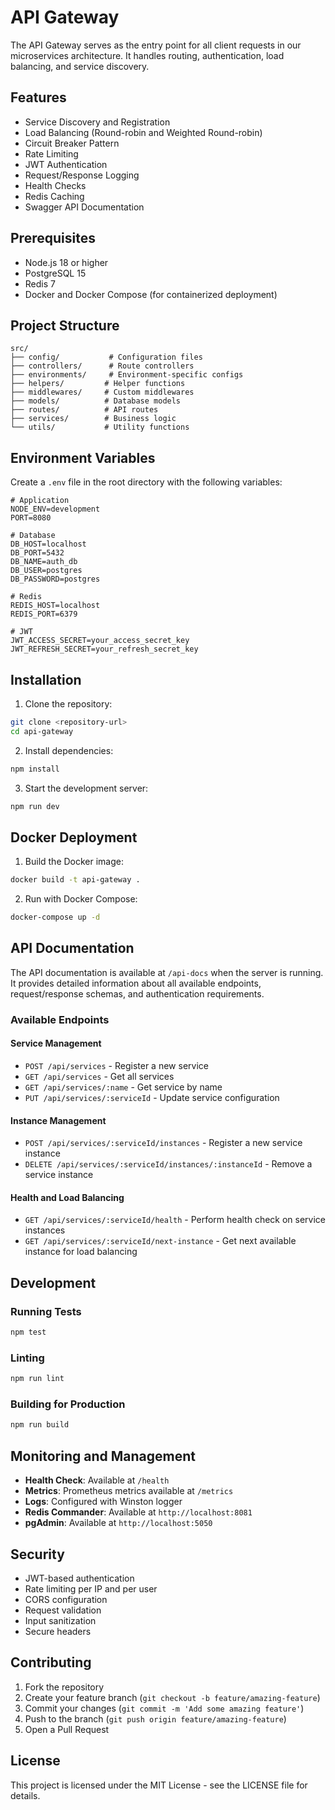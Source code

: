 # API Gateway

The API Gateway serves as the entry point for all client requests in our microservices architecture. It handles routing, authentication, load balancing, and service discovery.

## Features

- Service Discovery and Registration
- Load Balancing (Round-robin and Weighted Round-robin)
- Circuit Breaker Pattern
- Rate Limiting
- JWT Authentication
- Request/Response Logging
- Health Checks
- Redis Caching
- Swagger API Documentation

## Prerequisites

- Node.js 18 or higher
- PostgreSQL 15
- Redis 7
- Docker and Docker Compose (for containerized deployment)

## Project Structure

```
src/
├── config/           # Configuration files
├── controllers/      # Route controllers
├── environments/     # Environment-specific configs
├── helpers/         # Helper functions
├── middlewares/     # Custom middlewares
├── models/          # Database models
├── routes/          # API routes
├── services/        # Business logic
└── utils/           # Utility functions
```

## Environment Variables

Create a `.env` file in the root directory with the following variables:

```env
# Application
NODE_ENV=development
PORT=8080

# Database
DB_HOST=localhost
DB_PORT=5432
DB_NAME=auth_db
DB_USER=postgres
DB_PASSWORD=postgres

# Redis
REDIS_HOST=localhost
REDIS_PORT=6379

# JWT
JWT_ACCESS_SECRET=your_access_secret_key
JWT_REFRESH_SECRET=your_refresh_secret_key
```

## Installation

1. Clone the repository:
```bash
git clone <repository-url>
cd api-gateway
```

2. Install dependencies:
```bash
npm install
```

3. Start the development server:
```bash
npm run dev
```

## Docker Deployment

1. Build the Docker image:
```bash
docker build -t api-gateway .
```

2. Run with Docker Compose:
```bash
docker-compose up -d
```

## API Documentation

The API documentation is available at `/api-docs` when the server is running. It provides detailed information about all available endpoints, request/response schemas, and authentication requirements.

### Available Endpoints

#### Service Management
- `POST /api/services` - Register a new service
- `GET /api/services` - Get all services
- `GET /api/services/:name` - Get service by name
- `PUT /api/services/:serviceId` - Update service configuration

#### Instance Management
- `POST /api/services/:serviceId/instances` - Register a new service instance
- `DELETE /api/services/:serviceId/instances/:instanceId` - Remove a service instance

#### Health and Load Balancing
- `GET /api/services/:serviceId/health` - Perform health check on service instances
- `GET /api/services/:serviceId/next-instance` - Get next available instance for load balancing

## Development

### Running Tests
```bash
npm test
```

### Linting
```bash
npm run lint
```

### Building for Production
```bash
npm run build
```

## Monitoring and Management

- **Health Check**: Available at `/health`
- **Metrics**: Prometheus metrics available at `/metrics`
- **Logs**: Configured with Winston logger
- **Redis Commander**: Available at `http://localhost:8081`
- **pgAdmin**: Available at `http://localhost:5050`

## Security

- JWT-based authentication
- Rate limiting per IP and per user
- CORS configuration
- Request validation
- Input sanitization
- Secure headers

## Contributing

1. Fork the repository
2. Create your feature branch (`git checkout -b feature/amazing-feature`)
3. Commit your changes (`git commit -m 'Add some amazing feature'`)
4. Push to the branch (`git push origin feature/amazing-feature`)
5. Open a Pull Request

## License

This project is licensed under the MIT License - see the LICENSE file for details. 